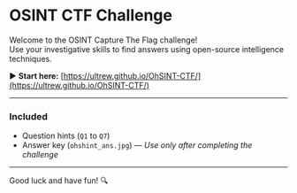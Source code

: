 # OSINT CTF Challenge

Welcome to the OSINT Capture The Flag challenge!  
Use your investigative skills to find answers using open-source intelligence techniques.

▶️ **Start here:** [https://ultrew.github.io/OhSINT-CTF/](https://ultrew.github.io/OhSINT-CTF/)

---

### Included

- Question hints (`Q1` to `Q7`)
- Answer key (`ohshint_ans.jpg`) — *Use only after completing the challenge*

---

Good luck and have fun! 🔍
